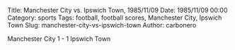 Title: Manchester City vs. Ipswich Town, 1985/11/09
Date: 1985/11/09 00:00
Category: sports
Tags: football, football scores, Manchester City, Ipswich Town
Slug: manchester-city-vs-ipswich-town
Author: carbonero


Manchester City 1 - 1 Ipswich Town
